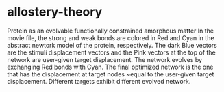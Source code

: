 # allostery-theory
Protein as an evolvable functionally constrained amorphous matter
In the movie file, the strong and weak bonds are colored in Red and Cyan in the abstract newtork model of the protein, respectively. 
The dark Blue vectors are the stimuli displacement vectors and the Pink vectors at the top of the network are user-given target displacement. 
The network evolves by exchanging Red bonds with Cyan. 
The final optimized network is the one that has the displacement at target nodes ~equal to the user-given target displacement. 
Different targets exhibit different evolved network.
